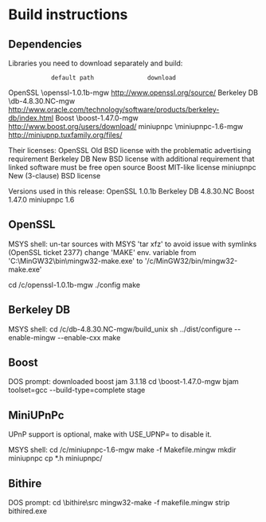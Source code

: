 Build instructions
===================

Dependencies
------------
Libraries you need to download separately and build:

                default path               download
OpenSSL         \openssl-1.0.1b-mgw        http://www.openssl.org/source/
Berkeley DB     \db-4.8.30.NC-mgw          http://www.oracle.com/technology/software/products/berkeley-db/index.html
Boost           \boost-1.47.0-mgw          http://www.boost.org/users/download/
miniupnpc       \miniupnpc-1.6-mgw         http://miniupnp.tuxfamily.org/files/

Their licenses:
OpenSSL        Old BSD license with the problematic advertising requirement
Berkeley DB    New BSD license with additional requirement that linked software must be free open source
Boost          MIT-like license
miniupnpc      New (3-clause) BSD license

Versions used in this release:
OpenSSL      1.0.1b
Berkeley DB  4.8.30.NC
Boost        1.47.0
miniupnpc    1.6


OpenSSL
-------
MSYS shell:
un-tar sources with MSYS 'tar xfz' to avoid issue with symlinks (OpenSSL ticket 2377)
change 'MAKE' env. variable from 'C:\MinGW32\bin\mingw32-make.exe' to '/c/MinGW32/bin/mingw32-make.exe'

cd /c/openssl-1.0.1b-mgw
./config
make

Berkeley DB
-----------
MSYS shell:
cd /c/db-4.8.30.NC-mgw/build_unix
sh ../dist/configure --enable-mingw --enable-cxx
make

Boost
-----
DOS prompt:
downloaded boost jam 3.1.18
cd \boost-1.47.0-mgw
bjam toolset=gcc --build-type=complete stage

MiniUPnPc
---------
UPnP support is optional, make with USE_UPNP= to disable it.

MSYS shell:
cd /c/miniupnpc-1.6-mgw
make -f Makefile.mingw
mkdir miniupnpc
cp *.h miniupnpc/

Bithire
-------
DOS prompt:
cd \bithire\src
mingw32-make -f makefile.mingw
strip bithired.exe
